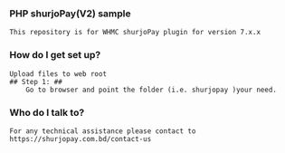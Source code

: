 ### PHP shurjoPay(V2) sample ###
	This repository is for WHMC shurjoPay plugin for version 7.x.x
	
### How do I get set up? ###
	Upload files to web root
	## Step 1: ##
		Go to browser and point the folder (i.e. shurjopay )your need.

### Who do I talk to? ###
	For any technical assistance please contact to https://shurjopay.com.bd/contact-us
